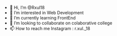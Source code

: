 - 👋 Hi, I’m @Rxul18
- 👀 I’m interested in Web Development
- 🌱 I’m currently learning FrontEnd
- 💞️ I’m looking to collaborate on colaborative college
- 📫 How to reach me Instagram : r.xul._18

<!---
Rxul18/Rxul18 is a ✨ special ✨ repository because its `README.md` (this file) appears on your GitHub profile.
You can click the Preview link to take a look at your changes.
--->
